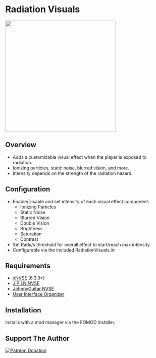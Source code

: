 # Radiation Visuals
<p align="left">
    <img height="350px" src="https://staticdelivery.nexusmods.com/mods/130/images/84917/84917-1707539092-542334302.png">
</p>

## Overview
- Adds a customizable visual effect when the player is exposed to radiation.
- Ionizing particles, static noise, blurred vision, and more.
- Intensity depends on the strength of the radiation hazard.

## Configuration
- Enable/Disable and set intensity of each visual effect component:
  - Ionizing Particles
  - Static Noise
  - Blurred Vision
  - Double Vision
  - Brightness
  - Saturation
  - Contrast
- Set Rads/s threshold for overall effect to start/reach max intensity.
- Configurable via the included RadiationVisuals.ini

## Requirements
- [xNVSE](https://www.nexusmods.com/newvegas/mods/67883) (6.3.3+)
- [JIP LN NVSE](https://www.nexusmods.com/newvegas/mods/58277)
- [JohnnyGuitar NVSE](https://www.nexusmods.com/newvegas/mods/66927)
- [User Interface Organizer](https://www.nexusmods.com/newvegas/mods/57174)

## Installation
Installs with a mod manager via the FOMOD installer.

## Support The Author
[![Patreon Donation](https://i.imgur.com/TnQwVb6.png)](https://www.patreon.com/stentorious)